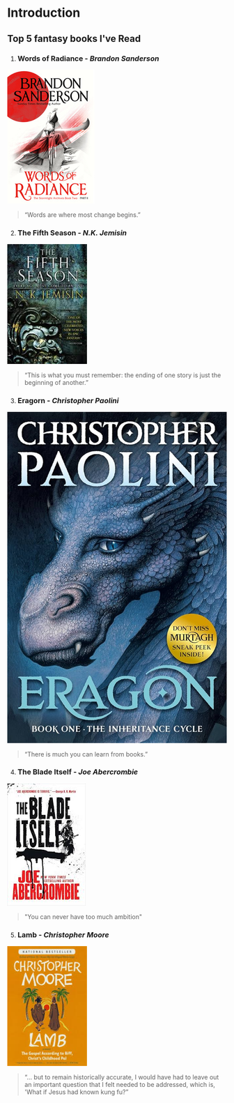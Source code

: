 # Introduction
Top 5 fantasy books I've Read
----------
1. ### Words of Radiance - *Brandon Sanderson*
![Words of Radiance](./assets/brokenTrident_2.jpg)
> “Words are where most change begins.”

2. ### The Fifth Season - *N.K. Jemisin*
![The Fifth Season](./assets/brokenTrident_3.jpg)
> “This is what you must remember: the ending of one story is just the beginning of another.” 

3. ### Eragorn - *Christopher Paolini*
![Eragorn](./assets/brokenTrident_4.jpg)
>“There is much you can learn from books.”

4. ### The Blade Itself - *Joe Abercrombie*
![The Blade Itself](./assets/brokenTrident_5.jpg)
> "You can never have too much ambition"

5. ### Lamb - *Christopher Moore*

![Lamb](./assets/brokenTrident_6.jpg)
>“... but to remain historically accurate, I would have had to leave out an important question that I felt needed to be addressed, which is, 'What if Jesus had known kung fu?”
